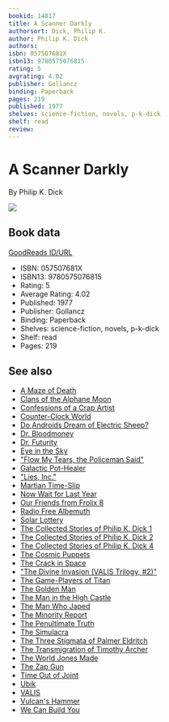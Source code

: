```yaml
---
bookid: 14817
title: A Scanner Darkly
authorsort: Dick, Philip K.
author: Philip K. Dick
authors: 
isbn: 057507681X
isbn13: 9780575076815
rating: 5
avgrating: 4.02
publisher: Gollancz
binding: Paperback
pages: 219
published: 1977
shelves: science-fiction, novels, p-k-dick
shelf: read
review: 
---
```


# A Scanner Darkly

By Philip K. Dick

![](https://i.gr-assets.com/images/S/compressed.photo.goodreads.com/books/1388737865l/14817.jpg)

## Book data

[GoodReads ID/URL](https://www.goodreads.com/book/show/14817)

- ISBN: 057507681X
- ISBN13: 9780575076815
- Rating: 5
- Average Rating: 4.02
- Published: 1977
- Publisher: Gollancz
- Binding: Paperback
- Shelves: science-fiction, novels, p-k-dick
- Shelf: read
- Pages: 219


## See also

- [A Maze of Death](A_Maze_of_Death.md)
- [Clans of the Alphane Moon](Clans_of_the_Alphane_Moon.md)
- [Confessions of a Crap Artist](Confessions_of_a_Crap_Artist.md)
- [Counter-Clock World](Counter-Clock_World.md)
- [Do Androids Dream of Electric Sheep?](Do_Androids_Dream_of_Electric_Sheep.md)
- [Dr. Bloodmoney](Dr_Bloodmoney.md)
- [Dr. Futurity](Dr_Futurity.md)
- [Eye in the Sky](Eye_in_the_Sky.md)
- ["Flow My Tears, the Policeman Said"](Flow_My_Tears__the_Policeman_Said.md)
- [Galactic Pot-Healer](Galactic_Pot-Healer.md)
- ["Lies, Inc."](Lies__Inc.md)
- [Martian Time-Slip](Martian_Time-Slip.md)
- [Now Wait for Last Year](Now_Wait_for_Last_Year.md)
- [Our Friends from Frolix 8](Our_Friends_from_Frolix_8.md)
- [Radio Free Albemuth](Radio_Free_Albemuth.md)
- [Solar Lottery](Solar_Lottery.md)
- [The Collected Stories of Philip K. Dick 1](The_Collected_Stories_of_Philip_K_Dick_1-_The_Short_Happy_Life_of_the_Brown_Oxford.md)
- [The Collected Stories of Philip K. Dick 2](The_Collected_Stories_of_Philip_K_Dick_2-_We_Can_Remember_it_for_You_Wholesale.md)
- [The Collected Stories of Philip K. Dick 4](The_Collected_Stories_of_Philip_K_Dick_4-_The_Minority_Report.md)
- [The Cosmic Puppets](The_Cosmic_Puppets.md)
- [The Crack in Space](The_Crack_in_Space.md)
- ["The Divine Invasion (VALIS Trilogy, #2)"](The_Divine_Invasion_VALIS_Trilogy__2.md)
- [The Game-Players of Titan](The_Game-Players_of_Titan.md)
- [The Golden Man](The_Golden_Man.md)
- [The Man in the High Castle](The_Man_in_the_High_Castle.md)
- [The Man Who Japed](The_Man_Who_Japed.md)
- [The Minority Report](The_Minority_Report.md)
- [The Penultimate Truth](The_Penultimate_Truth.md)
- [The Simulacra](The_Simulacra.md)
- [The Three Stigmata of Palmer Eldritch](The_Three_Stigmata_of_Palmer_Eldritch.md)
- [The Transmigration of Timothy Archer](The_Transmigration_of_Timothy_Archer.md)
- [The World Jones Made](The_World_Jones_Made.md)
- [The Zap Gun](The_Zap_Gun.md)
- [Time Out of Joint](Time_Out_of_Joint.md)
- [Ubik](Ubik.md)
- [VALIS](VALIS.md)
- [Vulcan's Hammer](Vulcans_Hammer.md)
- [We Can Build You](We_Can_Build_You.md)
